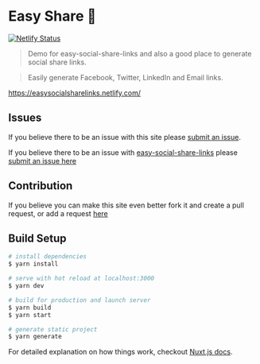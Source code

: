 # Easy Share 🚀
[![Netlify Status](https://api.netlify.com/api/v1/badges/f4ae8127-ece4-440f-a9ad-22b392291154/deploy-status)](https://app.netlify.com/sites/easysocialsharelinks/deploys)

> Demo for easy-social-share-links and also a good place to generate social share links.

> Easily generate Facebook, Twitter, LinkedIn and Email links.

https://easysocialsharelinks.netlify.com/

## Issues

If you believe there to be an issue with this site please [submit an issue](https://github.com/Alex61NN5/easy-share/issues).

If you believe there to be an issue with [easy-social-share-links](https://github.com/Alex61NN5/easy-social-share-links) please [submit an issue here](https://github.com/Alex61NN5/easy-social-share-links/issues)

## Contribution

If you believe you can make this site even better fork it and create a pull request, or add a request [here](https://github.com/Alex61NN5/easy-share/issues)

## Build Setup

``` bash
# install dependencies
$ yarn install

# serve with hot reload at localhost:3000
$ yarn dev

# build for production and launch server
$ yarn build
$ yarn start

# generate static project
$ yarn generate
```

For detailed explanation on how things work, checkout [Nuxt.js docs](https://nuxtjs.org).
